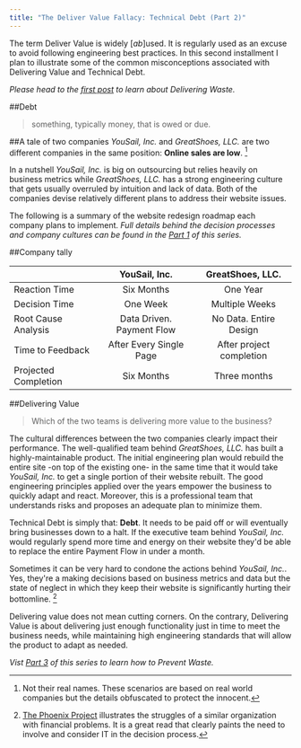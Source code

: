 ```yaml
---
title: "The Deliver Value Fallacy: Technical Debt (Part 2)"
---
```



The term Deliver Value is widely [*ab*]used. It is regularly used as an excuse to avoid following engineering best practices. In this second installment I plan to illustrate some of the common misconceptions associated with Delivering Value and Technical Debt.

*Please head to the [first post](https://tddapps.com/2016/01/26/The-Deliver-Value-Fallacy/?source=part2) to learn about Delivering Waste.*

##Debt
> something, typically money, that is owed or due.

##A tale of two companies
*YouSail, Inc.* and *GreatShoes, LLC.* are two different companies in the same position: **Online sales are low**. [^fake_names]

In a nutshell *YouSail, Inc.* is big on outsourcing but relies heavily on business metrics while *GreatShoes, LLC.* has a strong engineering culture that gets usually overruled by intuition and lack of data. Both of the companies devise relatively different plans to address their website issues.

The following is a summary of the website redesign roadmap each company plans to implement. *Full details behind the decision processes and company cultures can be found in the [Part 1](https://tddapps.com/2016/01/26/The-Deliver-Value-Fallacy/?source=part2) of this series.*

##Company tally


|                           | YouSail, Inc.                   | GreatShoes, LLC.             |
|---------------------------|:-------------------------------:|:----------------------------:|
| Reaction Time             | Six Months                      | One Year                     |
| Decision Time             | One Week                        | Multiple Weeks               |
| Root Cause Analysis       | Data Driven. Payment Flow       | No Data. Entire Design       |
| Time to Feedback          | After Every Single Page         | After project completion     |
| Projected Completion      | Six Months                      | Three months                 |

##Delivering Value

> Which of the two teams is delivering more value to the business?

The cultural differences between the two companies clearly impact their performance. The well-qualified team behind *GreatShoes, LLC.* has built a highly-maintainable product. The initial engineering plan would rebuild the entire site -on top of the existing one- in the same time that it would take *YouSail, Inc.* to get a single portion of their website rebuilt. The good engineering principles applied over the years empower the business to quickly adapt and react. Moreover, this is a professional team that understands risks and proposes an adequate plan to minimize them.

Technical Debt is simply that: **Debt**. It needs to be paid off or will eventually bring businesses down to a halt. If the executive team behind *YouSail, Inc.* would regularly spend more time and energy on their website they'd be able to replace the entire Payment Flow in under a month.

Sometimes it can be very hard to condone the actions behind *YouSail, Inc.*. Yes, they're a making decisions based on business metrics and data but the state of neglect in which they keep their website is significantly hurting their bottomline. [^phoenix_project]

Delivering value does not mean cutting corners. On the contrary, Delivering Value is about delivering just enough functionality just in time to meet the business needs, while maintaining high engineering standards that will allow the product to adapt as needed.

*Vist [Part 3](https://tddapps.com/2016/01/29/waste-prevention/?source=part2) of this series to learn how to Prevent Waste.*


[^the_lean_startup]: In his book [The Lean Startup](http://amzn.to/1KaRSBC), [Eric Ries](https://twitter.com/ericries) details the need for lean development practices in startups as well as in well-established companies.

[^phoenix_project]: [The Phoenix Project](http://www.amazon.com/The-Phoenix-Project-Helping-Business/dp/0988262592?tag=capr04-20) illustrates the struggles of a similar organization  with financial problems. It is a great read that clearly paints the need to involve and consider IT in the decision process.	

[^fake_names]: Not their real names. These scenarios are based on real world companies but the details obfuscated to protect the innocent.